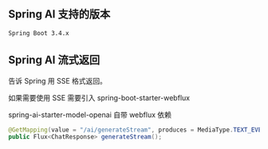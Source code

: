 ## Spring AI 支持的版本
```txt
Spring Boot 3.4.x
```

## Spring AI 流式返回
告诉 Spring 用 SSE 格式返回。

如果需要使用 SSE 需要引入 spring-boot-starter-webflux

spring-ai-starter-model-openai 自带 webflux 依赖

```java
@GetMapping(value = "/ai/generateStream", produces = MediaType.TEXT_EVENT_STREAM_VALUE)
public Flux<ChatResponse> generateStream();
```
